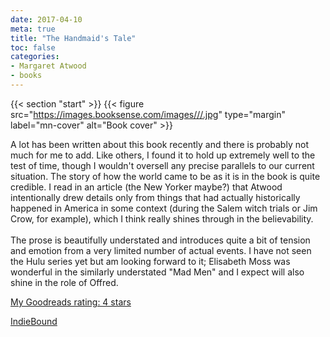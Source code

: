 ```yaml
---
date: 2017-04-10
meta: true
title: "The Handmaid's Tale"
toc: false
categories:
- Margaret Atwood
- books
---
```


{{< section "start" >}}
{{< figure src="https://images.booksense.com/images///.jpg" type="margin" label="mn-cover" alt="Book cover" >}}

A lot has been written about this book recently and there is probably not much for me to add. Like others, I found it to hold up extremely well to the test of time, though I wouldn't oversell any precise parallels to our current situation. The story of how the world came to be as it is in the book is quite credible. I read in an article (the New Yorker maybe?) that Atwood intentionally drew details only from things that had actually historically happened in America in some context (during the Salem witch trials or Jim Crow, for example), which I think really shines through in the believability. <br /><br />The prose is beautifully understated and introduces quite a bit of tension and emotion from a very limited number of actual events. I have not seen the Hulu series yet but am looking forward to it; Elisabeth Moss was wonderful in the similarly understated "Mad Men" and I expect will also shine in the role of Offred.

[My Goodreads rating: 4 stars](https://www.goodreads.com/review/show/1958371121)  

[IndieBound](https://www.indiebound.org/book/)
